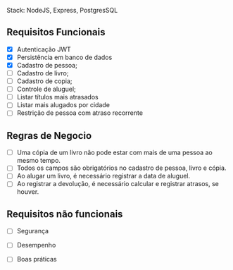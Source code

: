 Stack: NodeJS, Express, PostgresSQL

## Requisitos Funcionais
- [X] Autenticação JWT
- [X] Persistência em banco de dados
- [X] Cadastro de pessoa;
- [ ] Cadastro de livro;
- [ ] Cadastro de copia;
- [ ] Controle de aluguel;
- [ ] Listar títulos mais atrasados
- [ ] Listar mais alugados por cidade
- [ ] Restrição de pessoa com atraso recorrente

## Regras de Negocio
- [ ] Uma cópia de um livro não pode estar com mais de uma pessoa ao mesmo tempo.
- [ ] Todos os campos são obrigatórios no cadastro de pessoa, livro e cópia.
- [ ] Ao alugar um livro, é necessário registrar a data de aluguel.
- [ ] Ao registrar a devolução, é necessário calcular e registrar atrasos, se houver.

## Requisitos não funcionais
- [ ] Segurança
- [ ] Desempenho
- [ ] Boas práticas

